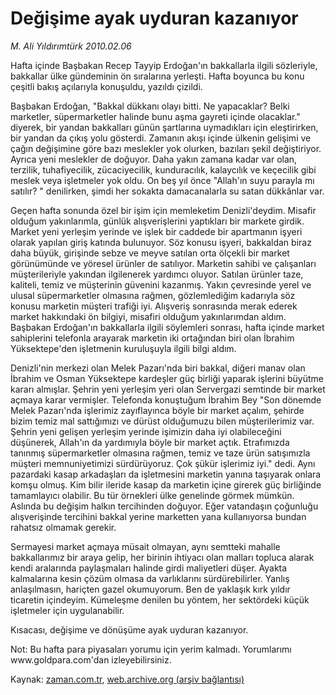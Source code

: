 # Değişime ayak  uyduran kazanıyor

*M. Ali Yıldırımtürk 2010.02.06*

<tr><td class="metin" colspan="2" style="padding-top: 20px; padding-left: 5px; ">Hafta içinde Başbakan Recep Tayyip Erdoğan'ın bakkallarla ilgili sözleriyle, bakkallar ülke gündeminin ön sıralarına yerleşti. Hafta boyunca bu konu çeşitli bakış açılarıyla konuşuldu, yazıldı çizildi.</td></tr><tr><td class="metin" colspan="2" style="padding-top: 20px; padding-left: 5px; "><p> Başbakan Erdoğan, "Bakkal dükkanı olayı bitti. Ne yapacaklar? Belki marketler, süpermarketler halinde bunu aşma gayreti içinde olacaklar." diyerek, bir yandan bakkalları günün şartlarına uymadıkları için eleştirirken, bir yandan da çıkış yolu gösterdi. Zamanın akışı içinde ülkenin gelişimi ve çağın değişimine göre bazı meslekler yok olurken, bazıları şekil değiştiriyor. Ayrıca yeni meslekler de doğuyor. Daha yakın zamana kadar var olan, terzilik, tuhafiyecilik, zücaciyecilik, kunduracılık, kalaycılık ve keçecilik gibi meslek veya işletmeler yok oldu. On beş yıl önce "Allah'ın suyu parayla mı satılır? " denilirken, şimdi her sokakta damacanalarla su satan dükkânlar var. 
<p>Geçen hafta sonunda özel bir işim için memleketim Denizli'deydim. Misafir olduğum yakınlarımla, günlük alışverişlerini yaptıkları bir markete girdik. Market yeni yerleşim yerinde ve işlek bir caddede bir apartmanın işyeri olarak yapılan giriş katında bulunuyor. Söz konusu işyeri, bakkaldan biraz daha büyük, girişinde sebze ve meyve satılan orta ölçekli bir market görünümünde ve yöresel ürünler de satılıyor. Marketin sahibi ve çalışanları müşterileriyle yakından ilgilenerek yardımcı oluyor. Satılan ürünler taze, kaliteli, temiz ve müşterinin güvenini kazanmış. Yakın çevresinde yerel ve ulusal süpermarketler olmasına rağmen, gözlemlediğim kadarıyla söz konusu marketin müşteri trafiği iyi. Alışveriş sonrasında merak ederek market hakkındaki ön bilgiyi, misafiri olduğum yakınlarımdan aldım. Başbakan Erdoğan'ın bakkallarla ilgili söylemleri sonrası, hafta içinde market sahiplerini telefonla arayarak marketin iki ortağından biri olan İbrahim Yüksektepe'den işletmenin kuruluşuyla ilgili bilgi aldım.
<p> Denizli'nin merkezi olan Melek Pazarı'nda biri bakkal, diğeri manav olan İbrahim ve Osman Yüksektepe kardeşler güç birliği yaparak işlerini büyütme kararı almışlar. Şehrin yeni yerleşim yeri olan Servergazi semtinde bir market açmaya karar vermişler. Telefonda konuştuğum İbrahim Bey "Son dönemde Melek Pazarı'nda işlerimiz zayıflayınca böyle bir market açalım, şehirde bizim temiz mal sattığımızı ve dürüst olduğumuzu bilen müşterilerimiz var. Şehrin yeni gelişen yerleşim yerinde işimizin daha iyi olabileceğini düşünerek, Allah'ın da yardımıyla böyle bir market açtık. Etrafımızda tanınmış süpermarketler olmasına rağmen, temiz ve taze ürün satışımızla müşteri memnuniyetimizi sürdürüyoruz. Çok şükür işlerimiz iyi." dedi. Aynı pazardaki kasap arkadaşları da işletmesini marketin yanına taşıyarak onlara komşu olmuş. Kim bilir ileride kasap da marketin içine girerek güç birliğinde tamamlayıcı olabilir. Bu tür örnekleri ülke genelinde görmek mümkün. Aslında bu değişim halkın tercihinden doğuyor. Eğer vatandaşın çoğunluğu alışverişinde tercihini bakkal yerine marketten yana kullanıyorsa bundan rahatsız olmamak gerekir.
<p> Sermayesi market açmaya müsait olmayan, aynı semtteki mahalle bakkallarımız bir araya gelip, her birinin ihtiyacı olan malları topluca alarak kendi aralarında paylaşmaları halinde girdi maliyetleri düşer. Ayakta kalmalarına kesin çözüm olmasa da varlıklarını sürdürebilirler. Yanlış anlaşılmasın, hariçten gazel okumuyorum. Ben de yaklaşık kırk yıldır ticaretin içindeyim. Kümeleşme denilen bu yöntem, her sektördeki küçük işletmeler için uygulanabilir.
<p> Kısacası, değişime ve dönüşüme ayak uyduran kazanıyor.
<p> Not: Bu hafta para piyasaları yorumu için yerim kalmadı. Yorumlarımı www.goldpara.com'dan izleyebilirsiniz. <br/></p></p></p></p></p></p></td></tr>

Kaynak: [zaman.com.tr](http://zaman.com.tr/yazar.do?yazino=948698), [web.archive.org (arşiv bağlantısı)](http://web.archive.org/web/20100218065054/http://www.zaman.com.tr:80/yazar.do?yazino=948698)
